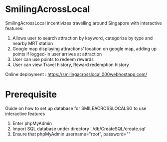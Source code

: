 # SmilingAcrossLocal

SmilingAcrossLocal incentivizes travelling around Singapore with interactive features:

1) Allows user to search attraction by keyword, categorize by type and nearby MRT station
2) Google map displaying attractions’ location on google map, adding up points if logged-in user arrives at attraction
3) User can use points to redeem rewards
4) User can view Travel history, Reward redemption history

Online deployment : https://smilingacrosslocal.000webhostapp.com/ 
# Prerequisite 
Guide on how to set up database for SMILEACROSSLOCALSG to use interactive features 
1) Enter phpMyAdmin 
2) Import SQL database under directory './db/CreateSQL/create.sql'
3) Ensure that phpMyAdmin username="root", password=""
